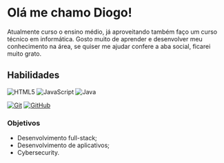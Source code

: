 # Olá me chamo Diogo!

Atualmente curso o ensino médio, já aproveitando também faço um curso técnico em informática.
Gosto muito de aprender e desenvolver meu conhecimento na área, se quiser me ajudar confere a aba social, ficarei muito grato.

## Habilidades

![HTML5](https://img.shields.io/badge/HTML-000?style=for-the-badge&logo=html5&logoColor=30A3DC)
![JavaScript](https://img.shields.io/badge/JavaScript-000?style=for-the-badge&logo=javascript&logoColor=30A3DC)
![Java](https://img.shields.io/badge/Java-000?style=for-the-badge&logo=java&logoColor=30A3DC)

[![Git](https://img.shields.io/badge/Git-000?style=for-the-badge&logo=git&logoColor=E94D5F)]()
[![GitHub](https://img.shields.io/badge/GitHub-000?style=for-the-badge&logo=github&logoColor=30A3DC)]()

### Objetivos

* Desenvolvimento full-stack;
* Desenvolvimento de aplicativos;
* Cybersecurity.

